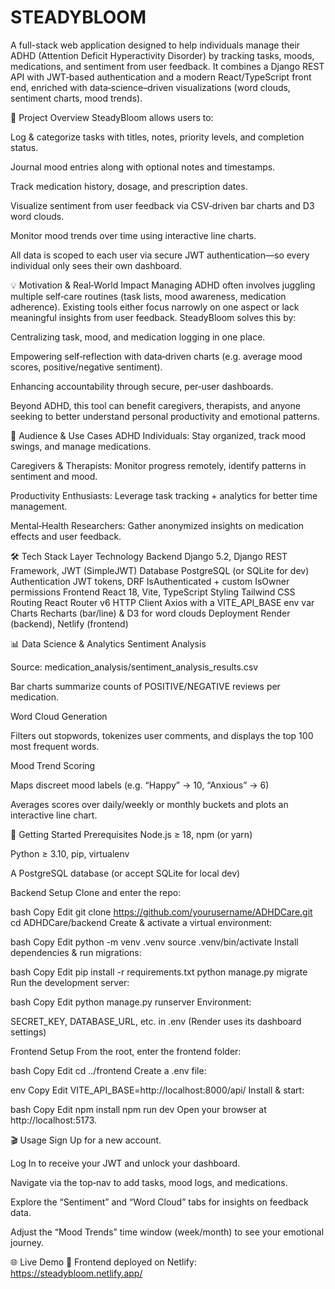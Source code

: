 # STEADYBLOOM

A full-stack web application designed to help individuals manage their ADHD (Attention Deficit Hyperactivity Disorder) by tracking tasks, moods, medications, and sentiment from user feedback. It combines a Django REST API with JWT‑based authentication and a modern React/TypeScript front end, enriched with data‑science–driven visualizations (word clouds, sentiment charts, mood trends).

🚀 Project Overview
SteadyBloom allows users to:

Log & categorize tasks with titles, notes, priority levels, and completion status.

Journal mood entries along with optional notes and timestamps.

Track medication history, dosage, and prescription dates.

Visualize sentiment from user feedback via CSV‑driven bar charts and D3 word clouds.

Monitor mood trends over time using interactive line charts.

All data is scoped to each user via secure JWT authentication—so every individual only sees their own dashboard.

💡 Motivation & Real‑World Impact
Managing ADHD often involves juggling multiple self‑care routines (task lists, mood awareness, medication adherence). Existing tools either focus narrowly on one aspect or lack meaningful insights from user feedback. SteadyBloom solves this by:

Centralizing task, mood, and medication logging in one place.

Empowering self‑reflection with data‑driven charts (e.g. average mood scores, positive/negative sentiment).

Enhancing accountability through secure, per‑user dashboards.

Beyond ADHD, this tool can benefit caregivers, therapists, and anyone seeking to better understand personal productivity and emotional patterns.

🎯 Audience & Use Cases
ADHD Individuals: Stay organized, track mood swings, and manage medications.

Caregivers & Therapists: Monitor progress remotely, identify patterns in sentiment and mood.

Productivity Enthusiasts: Leverage task tracking + analytics for better time management.

Mental‑Health Researchers: Gather anonymized insights on medication effects and user feedback.

🛠️ Tech Stack
Layer	Technology
Backend	Django 5.2, Django REST Framework, JWT (SimpleJWT)
Database	PostgreSQL (or SQLite for dev)
Authentication	JWT tokens, DRF IsAuthenticated + custom IsOwner permissions
Frontend	React 18, Vite, TypeScript
Styling	Tailwind CSS
Routing	React Router v6
HTTP Client	Axios with a VITE_API_BASE env var
Charts	Recharts (bar/line) & D3 for word clouds
Deployment	Render (backend), Netlify (frontend)

📊 Data Science & Analytics
Sentiment Analysis

Source: medication_analysis/sentiment_analysis_results.csv

Bar charts summarize counts of POSITIVE/NEGATIVE reviews per medication.

Word Cloud Generation

Filters out stopwords, tokenizes user comments, and displays the top 100 most frequent words.

Mood Trend Scoring

Maps discreet mood labels (e.g. “Happy” → 10, “Anxious” → 6)

Averages scores over daily/weekly or monthly buckets and plots an interactive line chart.

🏁 Getting Started
Prerequisites
Node.js ≥ 18, npm (or yarn)

Python ≥ 3.10, pip, virtualenv

A PostgreSQL database (or accept SQLite for local dev)

Backend Setup
Clone and enter the repo:

bash
Copy
Edit
git clone https://github.com/yourusername/ADHDCare.git
cd ADHDCare/backend
Create & activate a virtual environment:

bash
Copy
Edit
python -m venv .venv
source .venv/bin/activate
Install dependencies & run migrations:

bash
Copy
Edit
pip install -r requirements.txt
python manage.py migrate
Run the development server:

bash
Copy
Edit
python manage.py runserver
Environment:

SECRET_KEY, DATABASE_URL, etc. in .env (Render uses its dashboard settings)

Frontend Setup
From the root, enter the frontend folder:

bash
Copy
Edit
cd ../frontend
Create a .env file:

env
Copy
Edit
VITE_API_BASE=http://localhost:8000/api/
Install & start:

bash
Copy
Edit
npm install
npm run dev
Open your browser at http://localhost:5173.

🎬 Usage
Sign Up for a new account.

Log In to receive your JWT and unlock your dashboard.

Navigate via the top‑nav to add tasks, mood logs, and medications.

Explore the “Sentiment” and “Word Cloud” tabs for insights on feedback data.

Adjust the “Mood Trends” time window (week/month) to see your emotional journey.

🌐 Live Demo
🔗 Frontend deployed on Netlify:
https://steadybloom.netlify.app/
